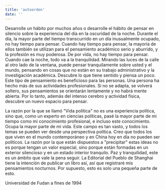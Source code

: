 ```yaml
---
title: 'autoorden'
date: ''
---
```

Desarrolle un hábito por muchos años o desarrolle el hábito de pensar en silencio sobre la experiencia del día en la oscuridad de la noche. Durante el día, la mayor parte del tiempo transcurrido en un día inusualmente ocupado, no hay tiempo para pensar. Cuando hay tiempo para pensar, la mayoría de ellos también se utilizan para el pensamiento académico serio y aburrido, y la profesión es muy poderosa. De por vida, no hay tiempo para pensar. Cuando cae la noche, todo va a la tranquilidad. Mirando las luces de la calle al otro lado de la ventana, puede pensar tranquilamente sobre usted y el mundo, pensando en cosas que no están en su trabajo administrativo y la investigación académica. Descubre lo que tiene sentido y piensa un poco.
Este tipo de pensamiento es beneficioso para las personas. Una persona ha hecho más de sus actividades profesionales. Si no se adapta, se volverá soltero, sus pensamientos se orientarán lentamente y no habrá mente abierta. Por lo tanto, además del intenso cerebro y actividad física, descubre un nuevo espacio para pensar.

La razón por la que se llamó "Vida política" no es una experiencia política, sino que, como un experto en ciencias políticas, pasé la mayor parte de mi tiempo como mi conocimiento profesional, e incluso este conocimiento. Ocupa la mayor parte de mi vida. Este campo es tan vasto, y todos los temas se pueden ver desde una perspectiva política. Creo que todos los que viven en el mundo contemporáneo y en China hoy en día no pueden ser políticos.
La razón por la que están dispuestos a "precipitar" estas ideas no es porque tengan un valor especial, sino porque están formadas en un exterior silencioso y en un estado interior tranquilo. Paz y tranquilidad, este es un ámbito que vale la pena seguir.
La Editorial del Pueblo de Shanghai tiene la intención de publicar un libro así, así que registraré mis pensamientos nocturnos. Por supuesto, esto es solo una pequeña parte de esto.

Universidad de Fudan a fines de 1994